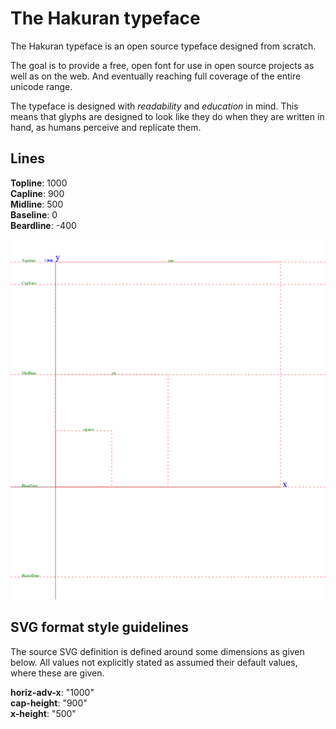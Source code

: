 # The Hakuran typeface

The Hakuran typeface is an open source typeface designed from scratch.

The goal is to provide a free, open font for use in open source projects
as well as on the web.
And eventually reaching full coverage of the entire unicode range.

The typeface is designed with *readability* and *education* in mind.
This means that glyphs are designed to look like they do when they are written
in hand, as humans perceive and replicate them.

## Lines
**Topline**: 1000  
**Capline**: 900  
**Midline**: 500  
**Baseline**: 0  
**Beardline**: -400

![](https://github.com/cskau/Hakuran-typeface/raw/master/font-template.png)

## SVG format style guidelines
The source SVG definition is defined around some dimensions as given below.
All values not explicitly stated as assumed their default values, 
where these are given.

**horiz-adv-x**: "1000"  
**cap-height**: "900"  
**x-height**: "500"
